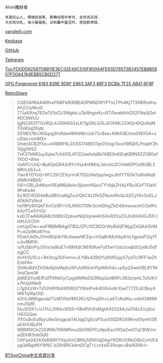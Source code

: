 Alvin獨財者

~~~
本是后山人, 偶做前堂客, 醉舞经阁半卷书, 坐井说天阔.
大志戏功名, 海斗量福祸, 论到囊中羞涩时, 怒指乾坤错.
~~~

[yangleitj.com](http://yangleitj.com)

[Keybase](http://keybase.io/yangleitj)

[GitHub](http://github.com/yangleitj)

[Telegram](http://t.me/yangleitj)

[Tox:FD0DD62587D8B11E3EC02E49C510F80064FE93D76573B2457EB8B5807F50A47A8EBB5CB0D271](https://toxme.io/u/yangleitj)

[GPG Fingerprint 6183 839E 9D6F E963 3AF3  88F3 DCBA 7F25 AB41 6F8F](https://keyserver.ubuntu.com/pks/lookup?op=get&search=0x6183839E9D6FE9633AF388F3DCBA7F25AB416F8F) 

[RetroShare](https://retroshare.net)

>CQEGAf8AAARfxsFNBFk8t9IBEADPNNDWYPTnLTPh4Kj77398IRs9nuAFjCUyMuiG
77JaNXmj7EDeTjf1oCU3WgteLu7pWrgzefy+RT/5wakthhD02F8q4jGel4DCbWUU
IgjNZdX3fTOvRQc4JSW4iG2sLKTgQNLQ2kJEGHNLCDKQrKIIQoRaMTGi9GqDXjdc
Z51tB37Bx36Sqxg3fxRdw66NdWcUzk72c8ve+K8k0dE/moGWX5A+nuSlaz+nmMXn
Ohdz4CBZFEe+xhRBRF6L2XXS1746EO0pOSVqj/3vuV9BQt1LPnabY2h1Qjg0ttS2
7zK37klMGuySqiw7cX405LKFiD2aehdaBk1XBE0n6iEqKB9N9ZZGB0of1XOD+Wiw
VaAfCrLhQ+Bp82pQ8A3r8YxYsa4nflMnL/xIx/eU2CHsM2POzl8UBL2MKrLb53+s
7iwr6TDYsQ+9FC2tFZEXyrmiK75QUHe5ppIwgsJthfYT0GkTuWxMq8dtMk04Bb5/
0i0+GBLj3dWynrREaM6jAkAcSjIsenHQooTYVbjkZH4yYRo/IGrFTGeIX9PaKa4e
Sy1RZVE004eBu0BOvqKgZuJrQkC4z2fkSZNumiRoQo32CyfXo3oDLJA0kAI7zNcd
hef9Py9OQkFXnCb1R1+V5JKKO7ONr3cnhDhgZkD48mwswzhCOa1Pc6AzTCe5VVO/
kxECFwARAQABzStBbHZpbueNqOiyoeiAhSAoR2VuZXJhdGVkIGJ5IFJldHJvU2hh
cmUpIDw+wsFfBBMBAgATBQJZPLfSCRDQrWyRdQFWjgIZAQAASVMP+wZp9Kx8lYns
PDaVUkShJYmtW/p1kYKcAaweNFZqr+H3q8HMufdq4tVLfgpeaFl2qYfcJiv9MfXt
ryflJSbnPyJ3Vx/xd8uE7vl6NXdC661b9ukFyEfwrVzdJzvqb0I2yt8J3dfzgjCC
AnH/IS/0Lz+1kt3mg3GFemvcJLYiBx42BtjYUjKW5yjyS7yd7c/9FF1wZhEnbFAn
GhlKo8dVZhD9s6jdsMpjhJXFulzMGntrPjpWAi04c+pSyQ3weXBL8Y1N3rbCkmiW
jbMEQYu4EIPJZPXNtOyiCpgdWIReDQ3RbpQztBRPc3R3zrpHL7o1UKVx7hVaXMe9
L7gSXzW+Tz52HI91lbX9SWQ7YWmPx4nE09Jio6rYpe777Z0JjCBoy4W6Tq1RpOtD
42HLAB8Igpuda1TzMOIfaVMX2K//Ql1vsji5h+La4TcRuMq+xnbX3iM88nmJ1QfE
EkuSf2fr1+ic17IcLXtKbcWS5+XBeRVhSsMgtAXS324AJsO14x2/cqSoiH92QQae
YifOu8vEs9byUAw5nqgoat14UqgOg5csPSuxXSQDR249KnoElIym038aE4HOBuFN
WBM0IlCh22SW6b769iMRmuGb0I9EPCu9pxEsc0XSa2wQTqCBW/mraQDHK5nk0Id0
CKFqs042AXbB89XY0spXmCBMy58NIVqDAgYKOftUOMoDBsCoH/E4ygQABgdNYWNC
b29rBRCk4mDCgT+Lrz4xiD30oqn+BwN3WcI=

[BTSynChina中文资源分享](http://127.0.0.1:43110/btsynchina.bit)
